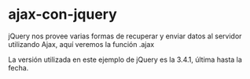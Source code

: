 # ajax-con-jquery
jQuery nos provee varias formas de recuperar y enviar datos al servidor utilizando Ajax, aquí veremos la función .ajax

La versión utilizada en este ejemplo de jQuery es la 3.4.1, última hasta la fecha.
